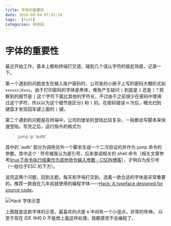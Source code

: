```yaml
---
title: 字体的重要性
date: 2018-09-04 07:41:14
tags:  [font]
categories: 程序园
---
```


# 字体的重要性

最近开始工作，基本上都和终端打交道，碰到几个误认字符的尴尬场面，记录一下。

第一个遇到的问题发生在输入账户密码时，公司发的小册子上写的密码大概形式如`xxxxxi|6xxx`。由于打印密码的字体是黑体，难免产生疑问 `|` 到底是 `I` 还是 `l`？观察到的细节是 `|` 这个字符下面比其他的字符长，不过由于之前很少在密码中使用过这个字符，所以以为这个细节是区分`I` 和 `l` 的。在密码错误 n 次后，眼光扫到键盘才发现回车键上面的 `|` 键。

第二个遇到的问题是在终端中，公司的堡垒机登陆比较复杂，一般都会写脚本来快速登陆。写完之后，运行指令的格式为 

> jump ip 	&apos;auth&apos; 

其中的 &apos;auth&apos; 部分为调用另外一个脚本生成一个二次验证的并作为 jump 命令的参数。其中这个 &apos; 符号被我认为是引号，后来查阅相关的 shell 命令（相关文章参考[linux下命令执行结果作为其他命令输入参数 - CSDN博客](https://blog.csdn.net/a515983690/article/details/51554297/)），才明白为反引号（一般位于ESC 的下方）。

说完这两个问题，回到主题，每天和字母打交到，选着一款合适的字体是非常重要的。推荐一款我在几年前就使用的编程字体——[Hack: A typeface designed for source code](https://github.com/source-foundry/Hack)。

![Hack 字体示意](http://7xkpe5.com1.z0.glb.clouddn.com/15348602272400.png)

上图就是这款字体的示意，最喜欢的点是 `0` 中间有一个小竖点，非常的传神。 以至于现在 IDE 中的 0 不是想上面这样处理，我都感觉不会编程了。
